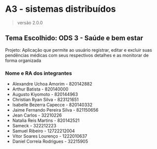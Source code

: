 # A3 - sistemas distribuídos

> versão 2.0.0

## Tema Escolhido: ODS 3 - Saúde e bem estar

 Projeto: Aplicação que permite ao usuário registrar, editar e excluir suas pendências médicas com seus respectivos detalhes e as monitorar de forma organizada

### Nome e RA dos integrantes

* Alexandre Uchoa Amorim - 820142882
* Arthur Batista - 820140000
* Augusto Kiyomoto - 820144963
* Christian Ryan Silva - 823121651
* Isabelle Bezerra Capecce - 820140332
* Jaime Fernando Pereira Silva - 821150656
* Jean Carlos - 32210226
* Natalia Reis Martins - 820142521
* Sameck - 322212223
* Samuel Ribeiro - 12722212004
* Vitor Soares Lourenço - 1222010637
* Daniel Correia Rodrigues - 32215905
